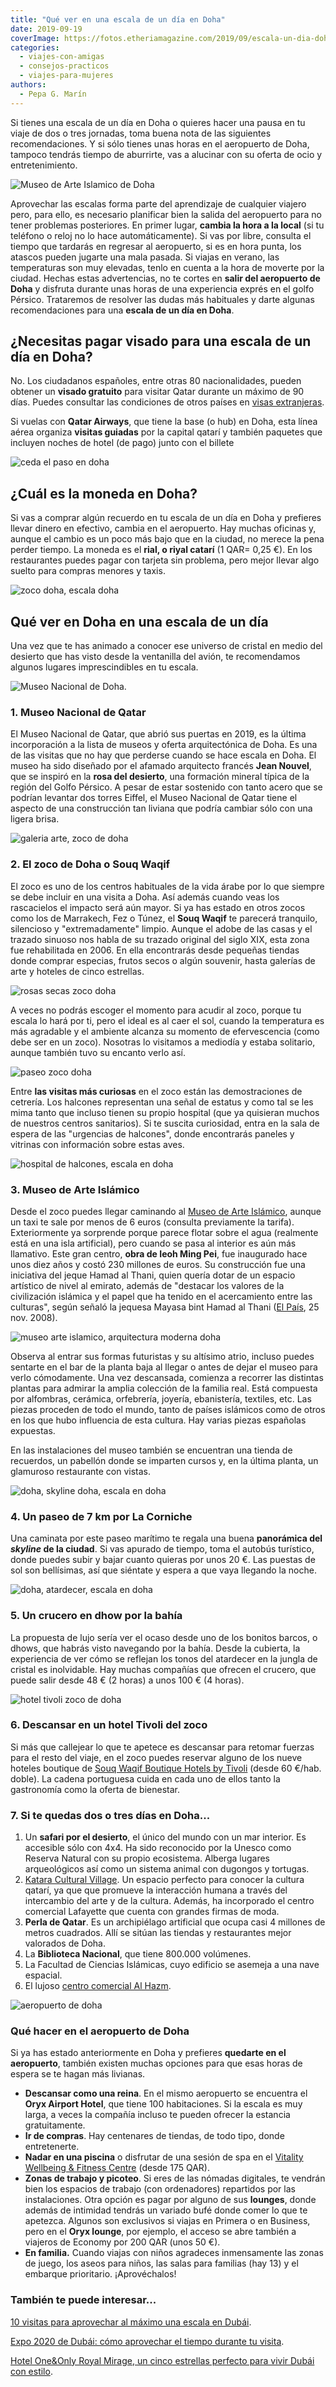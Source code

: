 ```yaml
---
title: "Qué ver en una escala de un día en Doha"
date: 2019-09-19
coverImage: https://fotos.etheriamagazine.com/2019/09/escala-un-dia-doha-museo-arte.jpg
categories: 
  - viajes-con-amigas
  - consejos-practicos
  - viajes-para-mujeres
authors: 
  - Pepa G. Marín
---
```


Si tienes una escala de un día en Doha o quieres hacer una pausa en tu viaje de dos o tres jornadas, toma buena nota de las siguientes recomendaciones. Y si sólo tienes unas horas en el aeropuerto de Doha, tampoco tendrás tiempo de aburrirte, vas a alucinar con su oferta de ocio y entretenimiento.

![Museo de Arte Islamico de Doha](https://fotos.etheriamagazine.com/2019/09/escala-doha-museo-arte-islamico-900x580.jpg "Museo de Arte Islámico de Doha. © Pepa Gª")

Aprovechar las escalas forma parte del aprendizaje de cualquier viajero pero, para ello, 
es necesario planificar bien la salida del aeropuerto para no tener problemas 
posteriores. En primer lugar, **cambia la hora a la local** (si tu teléfono o reloj no 
lo hace automáticamente). Si vas por libre, consulta el tiempo que tardarás en regresar 
al aeropuerto, si es en hora punta, los atascos pueden jugarte una mala pasada. Si 
viajas en verano, las temperaturas son muy elevadas, tenlo en cuenta a la hora de 
moverte por la ciudad. Hechas estas advertencias, no te cortes en **salir del aeropuerto 
de Doha** y disfruta durante unas horas de una experiencia exprés en el golfo Pérsico. 
Trataremos de resolver las dudas más habituales y darte algunas recomendaciones para una 
**escala de un día en Doha**. 

## ¿Necesitas pagar visado para una escala de un día en Doha?

No. Los ciudadanos españoles, entre otras 80 nacionalidades, pueden obtener un **visado 
gratuito** para visitar Qatar durante un máximo de 90 días. Puedes consultar las 
condiciones de otros países en [visas 
extranjeras](https://www.qatarairways.com/en/visa-free-arrival.html). 

Si vuelas con **Qatar Airways**, que tiene la base (o hub) en Doha, esta línea aérea 
organiza **visitas guiadas** por la capital qatarí y también paquetes que incluyen 
noches de hotel (de pago) junto con el billete 

![ceda el paso en doha](https://fotos.etheriamagazine.com/2019/09/escala-doha-trafico-900x600.jpg "Curiosidad: señales de tráfico en Doha. © Pepa Gª")

## ¿Cuál es la moneda en Doha?

Si vas a comprar algún recuerdo en tu escala de un día en Doha y prefieres llevar dinero 
en efectivo, cambia en el aeropuerto. Hay muchas oficinas y, aunque el cambio es un poco 
más bajo que en la ciudad, no merece la pena perder tiempo. La moneda es el **rial, o 
riyal catarí** (1 QAR= 0,25 €). En los restaurantes puedes pagar con tarjeta sin 
problema, pero mejor llevar algo suelto para compras menores y taxis. 

![zoco doha, escala doha](https://fotos.etheriamagazine.com/2019/09/escala-doha-paseo-zoco-900x409.jpg "Zoco de Doha. © Pepa Gª")

## Qué ver en Doha en una escala de un día

Una vez que te has animado a conocer ese universo de cristal en medio del desierto que 
has visto desde la ventanilla del avión, te recomendamos algunos lugares imprescindibles 
en tu escala. 

![Museo Nacional de Doha.](https://fotos.etheriamagazine.com/2019/09/nuevo-museo-nacional-doha-qatar-730x1024.jpg "Museo Nacional de Doha. © MK Sriram")

### 1\. Museo Nacional de Qatar

El Museo Nacional de Qatar, que abrió sus puertas en 2019, es la última incorporación a 
la lista de museos y oferta arquitectónica de Doha. Es una de las visitas que no hay que 
perderse cuando se hace escala en Doha. El museo ha sido diseñado por el afamado 
arquitecto francés **Jean Nouvel**, que se inspiró en la **rosa del desierto**, una 
formación mineral típica de la región del Golfo Pérsico. A pesar de estar sostenido con 
tanto acero que se podrían levantar dos torres Eiffel, el Museo Nacional de Qatar tiene 
el aspecto de una construcción tan liviana que podría cambiar sólo con una ligera brisa. 

![galeria arte, zoco de doha](https://fotos.etheriamagazine.com/2019/09/escala-doha-galeria-arte-900x635.jpg "Galería de arte en el zoco de Doha. © Pepa Gª")

### 2\. El zoco de Doha o Souq Waqif

El zoco es uno de los centros habituales de la vida árabe por lo que siempre se debe 
incluir en una visita a Doha. Así además cuando veas los rascacielos el impacto será aún 
mayor. Si ya has estado en otros zocos como los de Marrakech, Fez o Túnez, el **Souq 
Waqif** te parecerá tranquilo, silencioso y "extremadamente" limpio. Aunque el adobe de 
las casas y el trazado sinuoso nos habla de su trazado original del siglo XIX, esta zona 
fue rehabilitada en 2006. En ella encontrarás desde pequeñas tiendas donde comprar 
especias, frutos secos o algún souvenir, hasta galerías de arte y hoteles de cinco 
estrellas. 

![rosas secas zoco doha](https://fotos.etheriamagazine.com/2019/09/escala-doha-zocos-rosas-900x600.jpg "Rosas secas en el zoco. © Pepa Gª")

A veces no podrás escoger el momento para acudir al zoco, porque tu escala lo hará por 
ti, pero el ideal es al caer el sol, cuando la temperatura es más agradable y el 
ambiente alcanza su momento de efervescencia (como debe ser en un zoco). Nosotras lo 
visitamos a mediodía y estaba solitario, aunque también tuvo su encanto verlo así. 

![paseo zoco doha](https://fotos.etheriamagazine.com/2019/09/escala-doha-zoco-712x1024.jpg "Callejuelas del zoco de Doha. © Pepa Gª.")

Entre **las visitas más curiosas** en el zoco están las demostraciones de cetrería. Los 
halcones representan una señal de estatus y como tal se les mima tanto que incluso 
tienen su propio hospital (que ya quisieran muchos de nuestros centros sanitarios). Si 
te suscita curiosidad, entra en la sala de espera de las "urgencias de halcones", donde 
encontrarás paneles y vitrinas con información sobre estas aves. 

![hospital de halcones, escala en doha](https://fotos.etheriamagazine.com/2019/09/escala-doha-hospital-halcones-900x575.jpg "Nervios en el mostrador de 'Urgencias'. © Pepa Gª.")

### 3\. Museo de Arte Islámico

Desde el zoco puedes llegar caminando al [Museo de Arte 
Islámico](http://www.mia.org.qa/en/), aunque un taxi te sale por menos de 6 euros 
(consulta previamente la tarifa). Exteriormente ya sorprende porque parece flotar sobre 
el agua (realmente está en una isla artificial), pero cuando se pasa al interior es aún 
más llamativo. Este gran centro, **obra de Ieoh Ming Pei**, fue inaugurado hace unos 
diez años y costó 230 millones de euros. Su construcción fue una iniciativa del jeque 
Hamad al Thani, quien quería dotar de un espacio artístico de nivel al emirato, además 
de "destacar los valores de la civilización islámica y el papel que ha tenido en el 
acercamiento entre las culturas", según señaló la jequesa Mayasa bint Hamad al Thani 
([El País](https://elpais.com/diario/2008/11/25/cultura/1227567604_850215.html), 25 nov. 
2008). 

![museo arte islamico, arquitectura moderna doha](https://fotos.etheriamagazine.com/2019/09/escala-un-dia-doha-museo-arte-900x600.jpg "Futurista interior del Museo de Arte Islámico de Doha. © Pepa Gª.")

Observa al entrar sus formas futuristas y su altísimo atrio, incluso puedes sentarte en 
el bar de la planta baja al llegar o antes de dejar el museo para verlo cómodamente. Una 
vez descansada, comienza a recorrer las distintas plantas para admirar la amplia 
colección de la familia real. Está compuesta por alfombras, cerámica, orfebrería, 
joyería, ebanistería, textiles, etc. Las piezas proceden de todo el mundo, tanto de 
países islámicos como de otros en los que hubo influencia de esta cultura. Hay varias 
piezas españolas expuestas. 

En las instalaciones del museo también se encuentran una tienda de recuerdos, un 
pabellón donde se imparten cursos y, en la última planta, un glamuroso restaurante con 
vistas. 

![doha, skyline doha, escala en doha](https://fotos.etheriamagazine.com/2019/09/doha-escala-panoramica-900x542.jpg "Panorámica del skyline de Doha. ©Florian Wehde/ Unsplash")

### 4\. Un paseo de 7 km por La Corniche

Una caminata por este paseo marítimo te regala una buena **panorámica del _skyline_ de 
la ciudad**. Si vas apurado de tiempo, toma el autobús turístico, donde puedes subir y 
bajar cuanto quieras por unos 20 €. Las puestas de sol son bellísimas, así que siéntate 
y espera a que vaya llegando la noche. 

![doha, atardecer, escala en doha](https://fotos.etheriamagazine.com/2019/09/escala-doha-marina-atardecer-900x518.jpg "Atardecer sobre la Marina de Doha. ©PB")

### 5\. Un crucero en dhow por la bahía

La propuesta de lujo sería ver el ocaso desde uno de los bonitos barcos, o dhows, que 
habrás visto navegando por la bahía. Desde la cubierta, la experiencia de ver cómo se 
reflejan los tonos del atardecer en la jungla de cristal es inolvidable. Hay muchas 
compañías que ofrecen el crucero, que puede salir desde 48 € (2 horas) a unos 100 € (4 
horas). 

![hotel tivoli zoco de doha](https://fotos.etheriamagazine.com/2019/09/hotel-escala-doha-900x590.jpg "Hotel Tivoli situado en el zoco de Doha. © Pepa Gª.")

### 6\. Descansar en un hotel Tivoli del zoco

Si más que callejear lo que te apetece es descansar para retomar fuerzas para el resto 
del viaje, en el zoco puedes reservar alguno de los nueve hoteles boutique de [Souq 
Waqif Boutique Hotels by Tivoli](https://www.tivolihotels.com/en/souq-waqif-doha) (desde 
60 €/hab. doble). La cadena portuguesa cuida en cada uno de ellos tanto la gastronomía 
como la oferta de bienestar. 

### 7\. Si te quedas dos o tres días en Doha...

1. Un **safari por el desierto**, el único del mundo con un mar interior. Es accesible sólo con 4x4. Ha sido reconocido por la Unesco como Reserva Natural con su propio ecosistema. Alberga lugares arqueológicos así como un sistema animal con dugongos y tortugas.
2. [Katara Cultural Village](http://www.katara.net/en). Un espacio perfecto para conocer la cultura qatarí, ya que que promueve la interacción humana a través del intercambio del arte y de la cultura. Además, ha incorporado el centro comercial Lafayette que cuenta con grandes firmas de moda.
3. **Perla de Qatar**. Es un archipiélago artificial que ocupa casi 4 millones de metros cuadrados. Allí se sitúan las tiendas y restaurantes mejor valorados de Doha.
4. La **Biblioteca Nacional**, que tiene 800.000 volúmenes.
5. La Facultad de Ciencias Islámicas, cuyo edificio se asemeja a una nave espacial.
6. El lujoso [centro comercial Al Hazm](https://www.alhazm.com/).

![aeropuerto de doha](https://fotos.etheriamagazine.com/2019/09/aeropuerto-doha-900x415.jpg "© Aeropuerto de Doha.")

### Qué hacer en el aeropuerto de Doha

Si ya has estado anteriormente en Doha y prefieres **quedarte en el aeropuerto**, 
también existen muchas opciones para que esas horas de espera se te hagan más livianas. 

- **Descansar como una reina**. En el mismo aeropuerto se encuentra el **Oryx Airport Hotel**, que tiene 100 habitaciones. Si la escala es muy larga, a veces la compañía incluso te pueden ofrecer la estancia gratuitamente.
- **Ir de compras**. Hay centenares de tiendas, de todo tipo, donde entretenerte.
- **Nadar en una piscina** o disfrutar de una sesión de spa en el [Vitality Wellbeing & Fitness Centre](https://dohahamadairport.com/relax/vitality-wellbeing-fitness-centre) (desde 175 QAR).
- **Zonas de trabajo y picoteo**. Si eres de las nómadas digitales, te vendrán bien los espacios de trabajo (con ordenadores) repartidos por las instalaciones. Otra opción es pagar por alguno de sus **lounges**, donde además de intimidad tendrás un variado bufé donde comer lo que te apetezca. Algunos son exclusivos si viajas en Primera o en Business, pero en el **Oryx lounge**, por ejemplo, el acceso se abre también a viajeros de Economy por 200 QAR (unos 50 €).
- **En familia.** Cuando viajas con niños agradeces inmensamente las zonas de juego, los aseos para niños, las salas para familias (hay 13) y el embarque prioritario. ¡Aprovéchalos!

### También te puede interesar...

[10 visitas para aprovechar al máximo una escala en 
Dubái](https://etheriamagazine.com/2019/05/31/como-aprovechar-una-escala-en-dubai/). 

[Expo 2020 de Dubái: cómo aprovechar el tiempo durante tu 
visita](https://etheriamagazine.com/2021/12/20/visita-a-expo-2020-dubai/). 

[Hotel One&Only Royal Mirage, un cinco estrellas perfecto para vivir Dubái con 
estilo](https://etheriamagazine.com/2022/02/04/hotel-lujo-one-only-royal-mirage-dubai/).

